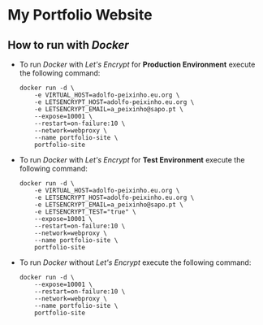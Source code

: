 # My Portfolio Website

## How to run with _Docker_

-  To run _Docker_ with _Let's Encrypt_ for __Production Environment__ execute the following command:

    ```
    docker run -d \
        -e VIRTUAL_HOST=adolfo-peixinho.eu.org \
        -e LETSENCRYPT_HOST=adolfo-peixinho.eu.org \
        -e LETSENCRYPT_EMAIL=a_peixinho@sapo.pt \
        --expose=10001 \
        --restart=on-failure:10 \
        --network=webproxy \
        --name portfolio-site \
        portfolio-site
    ```

-  To run _Docker_ with _Let's Encrypt_ for __Test Environment__ execute the following command:

    ```
    docker run -d \
        -e VIRTUAL_HOST=adolfo-peixinho.eu.org \
        -e LETSENCRYPT_HOST=adolfo-peixinho.eu.org \
        -e LETSENCRYPT_EMAIL=a_peixinho@sapo.pt \
        -e LETSENCRYPT_TEST="true" \
        --expose=10001 \
        --restart=on-failure:10 \
        --network=webproxy \
        --name portfolio-site \
        portfolio-site
    ```

-  To run _Docker_ without _Let's Encrypt_ execute the following command:

    ```
    docker run -d \
        --expose=10001 \
        --restart=on-failure:10 \
        --network=webproxy \
        --name portfolio-site \
        portfolio-site
    ```

